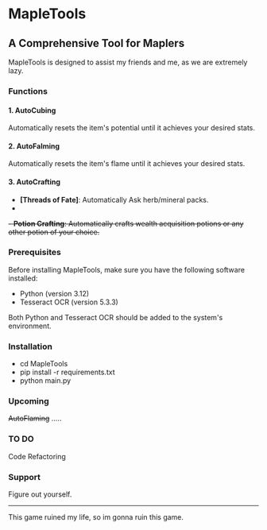 # MapleTools

## A Comprehensive Tool for Maplers
MapleTools is designed to assist my friends and me, as we are extremely lazy.

### Functions
#### 1. AutoCubing
Automatically resets the item's potential until it achieves your desired stats.

#### 2. AutoFalming
Automatically resets the item's flame until it achieves your desired stats.

#### 3. AutoCrafting
- **[Threads of Fate]**: Automatically Ask herb/mineral packs.
- 
~~- **Potion Crafting**: Automatically crafts wealth acquisition potions or any other potion of your choice.~~

### Prerequisites
Before installing MapleTools, make sure you have the following software installed:
- Python (version 3.12)
- Tesseract OCR (version 5.3.3)

Both Python and Tesseract OCR should be added to the system's environment.

### Installation

- cd MapleTools
- pip install -r requirements.txt
- python main.py

### Upcoming 
~~AutoFlaming~~
.....

### TO DO
Code Refactoring

### Support
Figure out yourself.

---
This game ruined my life, so im gonna ruin this game.
